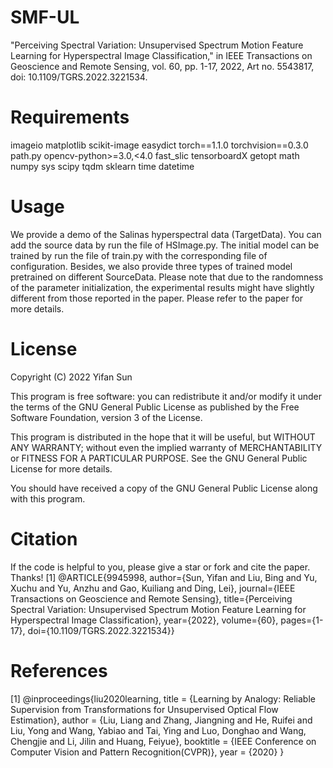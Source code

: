 # SMF-UL
"Perceiving Spectral Variation: Unsupervised Spectrum Motion Feature Learning for Hyperspectral Image Classification," in IEEE Transactions on Geoscience and Remote Sensing, vol. 60, pp. 1-17, 2022, Art no. 5543817, doi: 10.1109/TGRS.2022.3221534.

# Requirements
imageio
matplotlib
scikit-image
easydict
torch==1.1.0
torchvision==0.3.0
path.py
opencv-python>=3.0,<4.0
fast_slic
tensorboardX
getopt
math
numpy
sys
scipy
tqdm
sklearn
time
datetime

# Usage

We provide a demo of the Salinas hyperspectral data (TargetData). You can add the source data by run the file of HSImage.py.
The initial model can be trained by run the file of train.py with the corresponding file of configuration. Besides, we also provide three types of trained model pretrained on different SourceData.  Please note that due to the randomness of the parameter initialization, the experimental results might have slightly different from those reported in the paper. Please refer to the paper for more details.

# License
Copyright (C) 2022 Yifan Sun

This program is free software: you can redistribute it and/or modify it under the terms of the GNU General Public License as published by the Free Software Foundation, version 3 of the License.

This program is distributed in the hope that it will be useful, but WITHOUT ANY WARRANTY; without even the implied warranty of MERCHANTABILITY or FITNESS FOR A PARTICULAR PURPOSE. See the GNU General Public License for more details.

You should have received a copy of the GNU General Public License along with this program.

# Citation
If the code is helpful to you, please give a star or fork and cite the paper. Thanks!
[1] @ARTICLE{9945998,
  author={Sun, Yifan and Liu, Bing and Yu, Xuchu and Yu, Anzhu and Gao, Kuiliang and Ding, Lei},
  journal={IEEE Transactions on Geoscience and Remote Sensing}, 
  title={Perceiving Spectral Variation: Unsupervised Spectrum Motion Feature Learning for Hyperspectral Image Classification}, 
  year={2022},
  volume={60},
  pages={1-17},
  doi={10.1109/TGRS.2022.3221534}}

# References
[1]  @inproceedings{liu2020learning,
   title = {Learning by Analogy: Reliable Supervision from Transformations for Unsupervised Optical Flow Estimation},
   author = {Liu, Liang and Zhang, Jiangning and He, Ruifei and Liu, Yong and Wang, Yabiao and Tai, Ying and Luo, Donghao and Wang, Chengjie and Li, Jilin and Huang, Feiyue},
   booktitle = {IEEE Conference on Computer Vision and Pattern Recognition(CVPR)},
   year = {2020}
}
